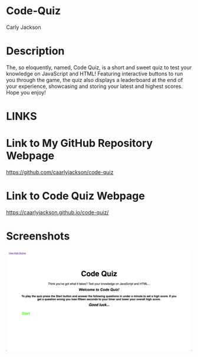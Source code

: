 # Code-Quiz
Carly Jackson

# Description
The, so eloquently, named, Code Quiz, is a short and sweet quiz to test your knowledge on JavaScript and HTML!
Featuring interactive buttons to run you through the game, the quiz also displays a leaderboard at the end of your experience, showcasing and storing your latest and highest scores.
Hope you enjoy!

# LINKS
# Link to My GitHub Repository Webpage
https://github.com/caarlyjackson/code-quiz

# Link to Code Quiz Webpage
https://caarlyjackson.github.io/code-quiz/

# Screenshots
<img src="./assets/images/Code-quiz-SS-1.png">

